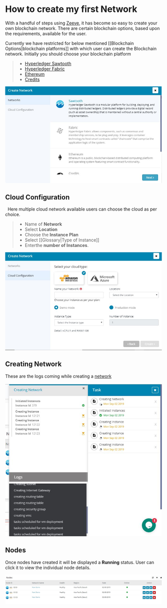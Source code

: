 # How to create my first Network

With a handful of steps using [Zeeve](https://zeeve.io), it has become so easy to create your own blockchain network. There are certain blockchain options, based upon the requirements, available for the user. 

Currently we have restricted for below mentioned [[Blockchain Options|blockchain platforms]] with which user can create the Blockchain network. Initially you should choose your blockchain platform

> *   [Hyperledger Sawtooth](./HyperledgerSawtooth.md)
> *   [Hyperledger Fabric](./HyperledgerFabric.md)
> *   [Ethereum](./Ethereum.md)
> *   [Credits](./Credits.md)

![](images/CreateNetworkPage.JPG)

## **Cloud Configuration**

  Here multiple cloud network available users can choose the cloud as per choice.

> *   Name of **Network**
> *   Select **Location**
> *   Choose the **Instance Plan**
> *   Select [[Glossary|Type of Instance]]
> *   Enterthe **number of Instances**.

![](images/CloudConfigurationPage.JPG)

## Creating Network

These are the logs coming while creating a [network](./Glossary.md)

![](images/NetworkingCreationPage.JPG)

## Nodes

Once nodes have created it will be displayed a **Running** status. User can click it to view the individual node details.

![](images/NodesPage.JPG)
